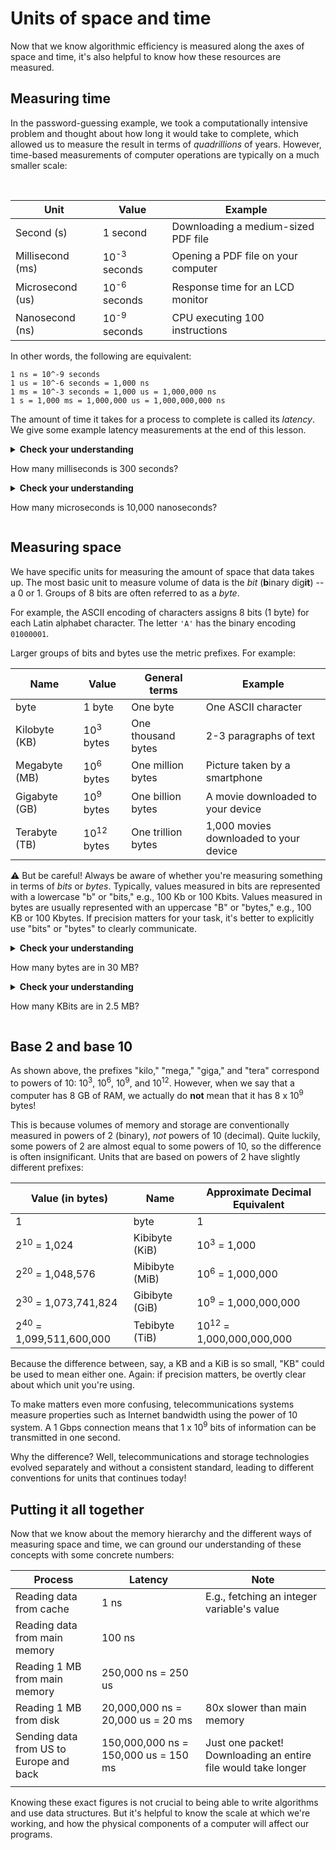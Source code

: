 # Units of space and time

Now that we know algorithmic efficiency is measured along the axes of space and time, it's also helpful to know how these resources are measured.

## Measuring time

In the password-guessing example, we took a computationally intensive problem and thought about how long it would take to complete, which allowed us to measure the result in terms of *quadrillions* of years. However, time-based measurements of computer operations are typically on a much smaller scale:

<br>

| **Unit**         | **Value**               | **Example**                         |
|------------------|-------------------------|-------------------------------------|
| Second (s)       | 1 second                | Downloading a medium-sized PDF file |
| Millisecond (ms) | 10<sup>-3</sup> seconds | Opening a PDF file on your computer |
| Microsecond (us) | 10<sup>-6</sup> seconds | Response time for an LCD monitor    |
| Nanosecond  (ns) | 10<sup>-9</sup> seconds | CPU executing 100 instructions      |

In other words, the following are equivalent:

```
1 ns = 10^-9 seconds
1 us = 10^-6 seconds = 1,000 ns
1 ms = 10^-3 seconds = 1,000 us = 1,000,000 ns
1 s = 1,000 ms = 1,000,000 us = 1,000,000,000 ns
``` 

The amount of time it takes for a process to complete is called its *latency*. We give some example latency measurements at the end of this lesson. 

<details>
<summary>
<b>Check your understanding</b>

How many milliseconds is 300 seconds?

</summary>

<b>Answer.</b> There are 1,000 milliseconds in each second. <code>1,000 ms/s * 300 s = 300,000 ms</code>

</details>

<details>
<summary>
<b>Check your understanding</b>

How many microseconds is 10,000 nanoseconds?

</summary>

<b>Answer.</b> There are 1,000 nanoseconds in each microsecond. <code>10,000 ns / 1,000 ns/us = 10 us</code>

</details>

## Measuring space

We have specific units for measuring the amount of space that data takes up. The most basic unit to measure volume of data is the *bit* (**b**inary dig**it**) -- a 0 or 1. Groups of 8 bits are often referred to as a *byte*.

For example, the ASCII encoding of characters assigns 8 bits (1 byte) for each Latin alphabet character. The letter `'A'` has the binary encoding `01000001`.

Larger groups of bits and bytes use the metric prefixes. For example:

| **Name**      | **Value**             | **General terms**  | **Example**                            |
|---------------|-----------------------|--------------------|----------------------------------------|
| byte          | 1 byte                | One byte           | One ASCII character                    |
| Kilobyte (KB) | 10<sup>3</sup> bytes  | One thousand bytes | 2-3 paragraphs of text                 |
| Megabyte (MB) | 10<sup>6</sup> bytes  | One million bytes  | Picture taken by a smartphone          |
| Gigabyte (GB) | 10<sup>9</sup> bytes  | One billion bytes  | A movie downloaded to your device      |
| Terabyte (TB) | 10<sup>12</sup> bytes | One trillion bytes | 1,000 movies downloaded to your device |

⚠️ But be careful! Always be aware of whether you're measuring something in terms of *bits* or *bytes*. Typically, values measured in bits are represented with a lowercase "b" or "bits," e.g., 100 Kb or 100 Kbits. Values measured in bytes are usually represented with an uppercase "B" or "bytes," e.g., 100 KB or 100 Kbytes. If precision matters for your task, it's better to explicitly use "bits" or "bytes" to clearly communicate.

<details>
<summary>
<b>Check your understanding</b>

How many bytes are in 30 MB?

</summary>

<b>Answer.</b> There are 1,000*1,000 = 1,000,000 bytes in every MB. <code>1,000,000 B/MB * 30 MB = 30,000,000 bytes</code>

</details>

<details>
<summary>
<b>Check your understanding</b>

How many KBits are in 2.5 MB?

</summary>

<b>Answer.</b> 2.5 MB = 2,500 KB. There are 8 bits in every bite. 2,500 KB * 8 bits/B = 20,000 Kbits.

</details>

## Base 2 and base 10

As shown above, the prefixes "kilo," "mega," "giga," and "tera" correspond to powers of 10: 10<sup>3</sup>, 10<sup>6</sup>, 10<sup>9</sup>, and 10<sup>12</sup>. However, when we say that a computer has 8 GB of RAM, we actually do **not** mean that it has 8 x 10<sup>9</sup> bytes!

This is because volumes of memory and storage are conventionally measured in powers of 2 (binary), *not* powers of 10 (decimal). Quite luckily, some powers of 2 are almost equal to some powers of 10, so the difference is often insignificant. Units that are based on powers of 2 have slightly different prefixes:

| **Value (in bytes)**               | **Name**       | **Approximate Decimal Equivalent**  |
|------------------------------------|----------------|-------------------------------------|
| 1                                  | byte           | 1                                   |
| 2<sup>10</sup> = 1,024             | Kibibyte (KiB) | 10<sup>3</sup> = 1,000              |
| 2<sup>20</sup> = 1,048,576         | Mibibyte (MiB) | 10<sup>6</sup> = 1,000,000          |
| 2<sup>30</sup> = 1,073,741,824     | Gibibyte (GiB) | 10<sup>9</sup> = 1,000,000,000      |
| 2<sup>40</sup> = 1,099,511,600,000 | Tebibyte (TiB) | 10<sup>12</sup> = 1,000,000,000,000 |

Because the difference between, say, a KB and a KiB is so small, "KB" could be used to mean either one. Again: if precision matters, be overtly clear about which unit you're using.

To make matters even more confusing, telecommunications systems measure properties such as Internet bandwidth using the power of 10 system. A 1 Gbps connection means that 1 x 10<sup>9</sup> bits of information can be transmitted in one second.

Why the difference? Well, telecommunications and storage technologies evolved separately and without a consistent standard, leading to different conventions for units that continues today!

## Putting it all together

Now that we know about the memory hierarchy and the different ways of measuring space and time, we can ground our understanding of these concepts with some concrete numbers:

<p>

| **Process**                              | **Latency**                          | **Note**                                          |
|------------------------------------------|--------------------------------------|---------------------------------------------------|
| Reading data from cache                  | 1 ns                                 | E.g., fetching an integer variable's value        |
| Reading data from main memory            | 100 ns                               |                                                   |
| Reading 1 MB from main memory     | 250,000 ns = 250 us                  |                                                   |
| Reading 1 MB from disk           | 20,000,000 ns = 20,000 us = 20 ms    | 80x slower than main memory                       |
| Sending data  from US to Europe and back | 150,000,000 ns = 150,000 us = 150 ms | Just one packet! Downloading an entire file would take longer |
|                                          |                                      |                                                   |

Knowing these exact figures is not crucial to being able to write algorithms and use data structures. But it's helpful to know the scale at which we're working, and how the physical components of a computer will affect our programs. 
